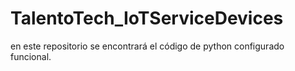 # TalentoTech_IoTServiceDevices
en este repositorio se encontrará el código de python configurado funcional.
